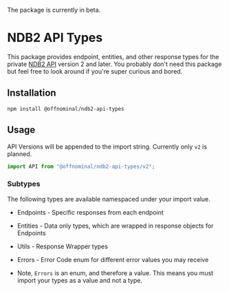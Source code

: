The package is currently in beta.

# NDB2 API Types

This package provides endpoint, entities, and other response types for the private [NDB2 API](https://github.com/Off-Nominal/ndb2) version 2 and later. You probably don't need this package but feel free to look around if you're super curious and bored.

## Installation

`npm install @offnominal/ndb2-api-types`

## Usage

API Versions will be appended to the import string. Currently only `v2` is planned.

```ts
import API from "@offnominal/ndb2-api-types/v2";
```

### Subtypes

The following types are available namespaced under your import value.

- Endpoints - Specific responses from each endpoint
- Entities - Data only types, which are wrapped in response objects for Endpoints
- Utils - Response Wrapper types
- Errors - Error Code enum for different error values you may receive

- Note, `Errors` is an enum, and therefore a value. This means you must import your types as a value and not a type.
